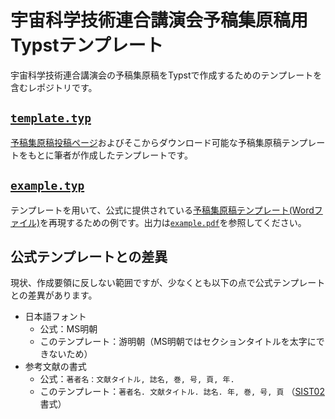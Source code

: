 # 宇宙科学技術連合講演会予稿集原稿用Typstテンプレート

宇宙科学技術連合講演会の予稿集原稿をTypstで作成するためのテンプレートを含むレポジトリです。

## [`template.typ`](template.typ)

[予稿集原稿投稿ページ](https://smartconf.jp/content/ukaren68/abstructionupload)およびそこからダウンロード可能な予稿集原稿テンプレートをもとに筆者が作成したテンプレートです。

## [`example.typ`](example.typ)

テンプレートを用いて、公式に提供されている[予稿集原稿テンプレート(Wordファイル)](https://pcojapan-online.com/uploads/Paper_Sample68.docx)を再現するための例です。出力は[`example.pdf`](example.pdf)を参照してください。

## 公式テンプレートとの差異

現状、作成要領に反しない範囲ですが、少なくとも以下の点で公式テンプレートとの差異があります。

- 日本語フォント
    - 公式：MS明朝
    - このテンプレート：游明朝（MS明朝ではセクションタイトルを太字にできないため）
- 参考文献の書式
    - 公式：`著者名：文献タイトル, 誌名, 巻, 号, 頁, 年.`
    - このテンプレート：`著者名. 文献タイトル. 誌名. 年, 巻, 号, 頁` （[SIST02](https://warp.ndl.go.jp/info:ndljp/pid/12003258/jipsti.jst.go.jp/sist/handbook/sist02_2007/main.htm)書式）
